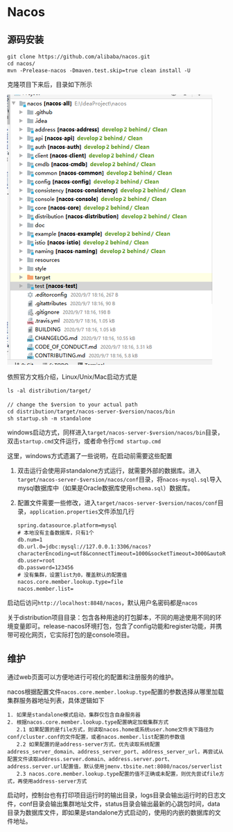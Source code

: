 # Nacos

## 源码安装

```
git clone https://github.com/alibaba/nacos.git
cd nacos/
mvn -Prelease-nacos -Dmaven.test.skip=true clean install -U  
```

克隆项目下来后，目录如下所示

![image-20200911121258060](../static/nacos-all-structure.png)

依照官方文档介绍，Linux/Unix/Mac启动方式是

```
ls -al distribution/target/

// change the $version to your actual path
cd distribution/target/nacos-server-$version/nacos/bin
sh startup.sh -m standalone
```

windows启动方式，同样进入`target/nacos-server-$version/nacos/bin`目录，双击`startup.cmd`文件运行，或者命令行`cmd startup.cmd`

这里，windows方式遗漏了一些说明，在启动前需要这些配置

1. 双击运行会使用非standalone方式运行，就需要外部的数据库。进入`target/nacos-server-$version/nacos/conf`目录，将`nacos-mysql.sql`导入mysql数据库中（如果是Oracle数据库使用`schema.sql`）数据库。

2. 配置文件需要一些修改，进入`target/nacos-server-$version/nacos/conf`目录，`application.properties`文件添加几行

   ```
   spring.datasource.platform=mysql
   # 本地没有主备数据库，只有1个
   db.num=1
   db.url.0=jdbc:mysql://127.0.0.1:3306/nacos?characterEncoding=utf8&connectTimeout=1000&socketTimeout=3000&autoReconnect=true&useUnicode=true&useSSL=false&serverTimezone=UTC
   db.user=root
   db.password=123456
   # 没有集群，设置list为0，覆盖默认的配置值
   nacos.core.member.lookup.type=file
   nacos.member.list=
   ```

启动后访问`http://localhost:8848/nacos`，默认用户名密码都是`nacos`

关于distribution项目目录：包含各种用途的打包脚本，不同的用途使用不同的环境变量即可。release-nacos环境打包，包含了config功能和register功能，并携带可视化网页，它实际打包的是console项目。

## 维护

通过web页面可以方便地进行可视化的配置和注册服务的维护。

nacos根据配置文件`nacos.core.member.lookup.type`配置的参数选择从哪里加载集群服务器地址列表，具体逻辑如下

```
1. 如果是standalone模式启动，集群仅包含自身服务器
2. 根据nacos.core.member.lookup.type配置确定加载集群方式
   2.1 如果配置的是file方式，则读取nacos.home或系统user.home文件夹下路径为conf/cluster.conf的文件配置，或者nacos.member.list配置的参数值
   2.2 如果配置的是address-server方式，优先读取系统配置address_server_domain、address_server_port、address_server_url，再尝试从配置文件读取address.server.domain、address.server.port、address.server.url配置值，默认使用jmenv.tbsite.net:8080/nacos/serverlist
   2.3 nacos.core.member.lookup.type配置的值不正确或未配置，则优先尝试file方式，再使用address-server方式
```

启动时，控制台也有打印项目运行时的输出目录，logs目录会输出运行时的日志文件，conf目录会输出集群地址文件，status目录会输出最新的心跳包时间，data目录为数据库文件，即如果是standalone方式启动的，使用的内嵌的数据库的文件地址。
